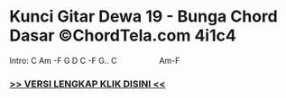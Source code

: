 
 # Kunci Gitar Dewa 19 - Bunga Chord Dasar ©ChordTela.com 4i1c4


Intro: C Am -F G D C -F G.. C                   Am-F

###  <a href="https://shortlighzx.web.app?sq=Kunci Gitar Dewa 19 - Bunga Chord Dasar ©ChordTela.com"> >> VERSI LENGKAP KLIK DISINI << </a>
